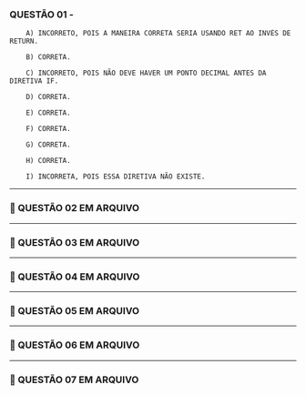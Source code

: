 ### QUESTÃO 01 - 

        A) INCORRETO, POIS A MANEIRA CORRETA SERIA USANDO RET AO INVÉS DE RETURN.

        B) CORRETA.

        C) INCORRETO, POIS NÃO DEVE HAVER UM PONTO DECIMAL ANTES DA DIRETIVA IF.

        D) CORRETA.

        E) CORRETA.

        F) CORRETA.

        G) CORRETA.

        H) CORRETA.

        I) INCORRETA, POIS ESSA DIRETIVA NÃO EXISTE.

-----
### 📎 QUESTÃO 02 EM ARQUIVO

-----
### 📎 QUESTÃO 03 EM ARQUIVO

-----
### 📎 QUESTÃO 04 EM ARQUIVO

-----
### 📎 QUESTÃO 05 EM ARQUIVO

-----
### 📎 QUESTÃO 06 EM ARQUIVO

-----
### 📎 QUESTÃO 07 EM ARQUIVO
